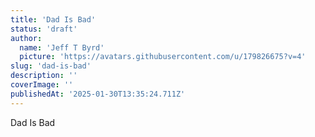 ```yaml
---
title: 'Dad Is Bad'
status: 'draft'
author:
  name: 'Jeff T Byrd'
  picture: 'https://avatars.githubusercontent.com/u/179826675?v=4'
slug: 'dad-is-bad'
description: ''
coverImage: ''
publishedAt: '2025-01-30T13:35:24.711Z'
---
```


Dad Is Bad